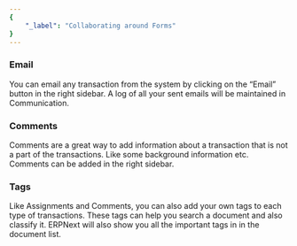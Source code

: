 ```yaml
---
{
	"_label": "Collaborating around Forms"
}
---
```

### Email

You can email any transaction from the system by clicking on the “Email” button in the right sidebar. A log of all your sent emails will be maintained in Communication.

### Comments

Comments are a great way to add information about a transaction that is not a part of the transactions. Like some background information etc. Comments can be added in the right sidebar.

### Tags

Like Assignments and Comments, you can also add your own tags to each type of transactions. These tags can help you search a document and also classify it. ERPNext will also show you all the important tags in in the document list.
